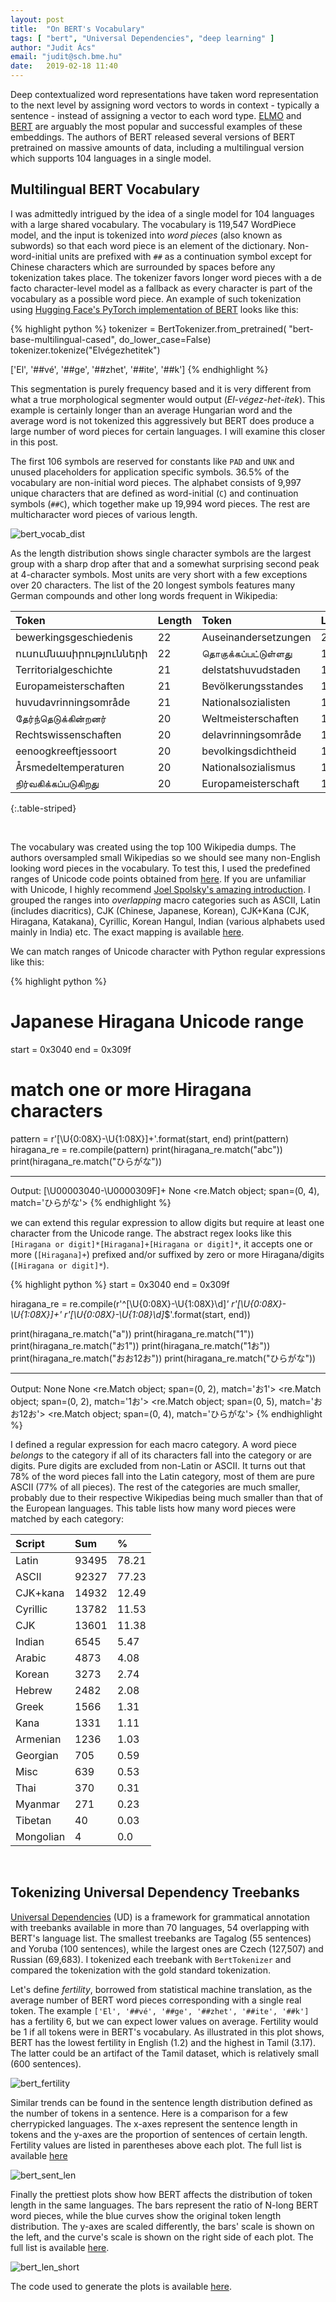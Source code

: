 ```yaml
---
layout: post
title:  "On BERT's Vocabulary"
tags: [ "bert", "Universal Dependencies", "deep learning" ]
author: "Judit Ács"
email: "judit@sch.bme.hu"
date:   2019-02-18 11:40
---
```


Deep contextualized word representations have taken word representation to the
next level by assigning word vectors to words in context - typically a sentence -
instead of assigning a vector to each word type.
[ELMO](https://allennlp.org/elmo) and
[BERT](https://github.com/google-research/bert) are arguably the most popular
and successful examples of these embeddings. The authors of BERT released
several versions of BERT pretrained on massive amounts of data, including a
multilingual version which supports 104 languages in a single model.

## Multilingual BERT Vocabulary

I was admittedly intrigued by the idea of a single model for 104 languages with
a large shared vocabulary. The vocabulary is 119,547 WordPiece model, and the
input is tokenized into _word pieces_ (also known as subwords) so that each
word piece is an element of the dictionary. Non-word-initial units are prefixed
with `##` as a continuation symbol except for Chinese characters which are
surrounded by spaces before any tokenization takes place. The tokenizer favors
longer word pieces with a de facto character-level model as a fallback as every
character is part of the vocabulary as a possible word piece. An example of
such tokenization using [Hugging Face's PyTorch implementation of
BERT](https://github.com/huggingface/pytorch-pretrained-BERT) looks like this:

{% highlight python %}
tokenizer = BertTokenizer.from_pretrained(
    "bert-base-multilingual-cased", do_lower_case=False)
tokenizer.tokenize("Elvégezhetitek")

['El', '##vé', '##ge', '##zhet', '##ite', '##k']
{% endhighlight %}

This segmentation is purely frequency based and it is very different from what
a true morphological segmenter would output (_El-végez-het-itek_). This example
is certainly longer than an average Hungarian word and the average word is not
tokenized this aggressively but BERT does produce a large number of word pieces
for certain languages. I will examine this closer in this post.

The first 106 symbols are reserved for constants like `PAD` and `UNK` and
unused placeholders for application specific symbols. 36.5% of the vocabulary
are non-initial word pieces. The alphabet consists of 9,997 unique characters
that are defined as word-initial (`C`) and continuation symbols (`##C`), which
together make up 19,994 word pieces. The rest are multicharacter word
pieces of various length.

![bert_vocab_dist](/assets/bert_vocab/bert_vocab_len_dist.png)

As the length distribution shows single character symbols are the largest group
with a sharp drop after that and a somewhat surprising second peak at
4-character symbols. Most units are very short with a few exceptions over 20
characters. The list of the 20 longest symbols features many German compounds
and other long words frequent in Wikipedia:

| Token | Length | Token | Length |
| :---- | :---- | :----- | :----- |
| bewerkingsgeschiedenis | 22 | Auseinandersetzungen | 20 |
| ուսումնասիրությունների | 22 | தொகுக்கப்பட்டுள்ளது | 19 |
| Territorialgeschichte | 21 | delstatshuvudstaden | 19 |
| Europameisterschaften | 21 | Bevölkerungsstandes | 19 |
| huvudavrinningsområde | 21 | Nationalsozialisten | 19 |
| தேர்ந்தெடுக்கின்றனர் | 20 | Weltmeisterschaften | 19 |
| Rechtswissenschaften | 20 | delavrinningsområde | 19 |
| eenoogkreeftjessoort | 20 | bevolkingsdichtheid | 19 |
| Årsmedeltemperaturen | 20 | Nationalsozialismus | 19 |
| நிர்வகிக்கப்படுகிறது | 20 | Europameisterschaft | 19 |
{:.table-striped}

<br>

The vocabulary was created using the top 100 Wikipedia dumps. The authors
oversampled small Wikipedias so we should see many non-English looking word
pieces in the vocabulary. To test this, I used the predefined ranges of Unicode
code points obtained from
[here](https://www.ling.upenn.edu/courses/Spring_2003/ling538/UnicodeRanges.html).
If you are unfamiliar with Unicode, I highly recommend [Joel Spolsky's amazing
introduction](https://www.joelonsoftware.com/2003/10/08/the-absolute-minimum-every-software-developer-absolutely-positively-must-know-about-unicode-and-character-sets-no-excuses/).
I grouped the ranges into _overlapping_ macro categories such as ASCII, Latin
(includes diacritics), CJK (Chinese, Japanese, Korean), CJK+Kana (CJK,
Hiragana, Katakana), Cyrillic, Korean Hangul, Indian (various alphabets used
mainly in India) etc. The exact mapping is available
[here](/assets/bert_vocab/macro_unicode_ranges.txt).

We can match ranges of Unicode character with Python regular expressions like
this:

{% highlight python %}
# Japanese Hiragana Unicode range
start = 0x3040
end = 0x309f

# match one or more Hiragana characters
pattern = r'[\U{0:08X}-\U{1:08X}]+'.format(start, end)
print(pattern)
hiragana_re = re.compile(pattern)
print(hiragana_re.match("abc"))
print(hiragana_re.match("ひらがな"))

-------
Output:
[\U00003040-\U0000309F]+
None
<re.Match object; span=(0, 4), match='ひらがな'>
{% endhighlight %}

we can extend this regular expression to allow digits but require at least one
character from the Unicode range. The abstract regex looks like this `[Hiragana
or digit]*[Hiragana]+[Hiragana or digit]*`, it accepts one or more
(`[Hiragana]+`) prefixed and/or suffixed by zero or more Hiragana/digits
(`[Hiragana or digit]*`).

{% highlight python %}
start = 0x3040
end = 0x309f

hiragana_re = re.compile(r'^[\U{0:08X}-\U{1:08X}\d]*'
                         r'[\U{0:08X}-\U{1:08X}]+'
                         r'[\U{0:08X}-\U{1:08}\d]*$'.format(start, end))

print(hiragana_re.match("a"))
print(hiragana_re.match("1"))
print(hiragana_re.match("お1"))
print(hiragana_re.match("1お"))
print(hiragana_re.match("おお12お"))
print(hiragana_re.match("ひらがな"))

-------
Output:
None
None
<re.Match object; span=(0, 2), match='お1'>
<re.Match object; span=(0, 2), match='1お'>
<re.Match object; span=(0, 5), match='おお12お'>
<re.Match object; span=(0, 4), match='ひらがな'>
{% endhighlight %}

I defined a regular expression for each macro category. A word piece _belongs_
to the category if all of its characters fall into the category or are digits.
Pure digits are excluded from non-Latin or ASCII. It turns out that 78% of the
word pieces fall into the Latin category, most of them are pure ASCII (77% of
all pieces). The rest of the categories are much smaller, probably due to their
respective Wikipedias being much smaller than that of the European languages.
This table lists how many word pieces were matched by each category:

| Script | Sum | % |
| :----- | :----- | :----- |
| Latin | 93495 | 78.21 |
| ASCII | 92327 | 77.23 |
| CJK+kana | 14932 | 12.49 |
| Cyrillic | 13782 | 11.53 |
| CJK | 13601 | 11.38 |
| Indian | 6545 | 5.47 |
| Arabic | 4873 | 4.08 |
| Korean | 3273 | 2.74 |
| Hebrew | 2482 | 2.08 |
| Greek | 1566 | 1.31 |
| Kana | 1331 | 1.11 |
| Armenian | 1236 | 1.03 |
| Georgian | 705 | 0.59 |
| Misc | 639 | 0.53 |
| Thai | 370 | 0.31 |
| Myanmar | 271 | 0.23 |
| Tibetan | 40 | 0.03 |
| Mongolian | 4 | 0.0 |

<br>

## Tokenizing Universal Dependency Treebanks

[Universal Dependencies](https://universaldependencies.org/) (UD) is a framework for
grammatical annotation with treebanks available in more than 70 languages, 54
overlapping with BERT's language list. The smallest treebanks are Tagalog (55
sentences) and Yoruba (100 sentences), while the largest ones are Czech
(127,507) and Russian (69,683). I tokenized each treebank with `BertTokenizer`
and compared the tokenization with the gold standard tokenization.

Let's define _fertility_, borrowed from statistical machine translation, as the
average number of BERT word pieces corresponding with a single real token. The
example `['El', '##vé', '##ge', '##zhet', '##ite', '##k']` has a fertility 6,
but we can expect lower values on average. Fertility would be 1 if all tokens
were in BERT's vocabulary. As illustrated in this plot shows, BERT has the
lowest fertility in English (1.2) and the highest in Tamil (3.17). The latter
could be an artifact of the Tamil dataset, which is relatively small (600
sentences).

![bert_fertility](/assets/bert_vocab/bert_token_ratio.png)

Similar trends can be found in the sentence length distribution defined as the
number of tokens in a sentence. Here is a comparison for a few cherrypicked
languages. The x-axes represent the sentence length in tokens and the y-axes
are the proportion of sentences of certain length. Fertility values are listed
in parentheses above each plot. The full list is available
[here](/assets/bert_vocab/bert_sent_len_full.png)

![bert_sent_len](/assets/bert_vocab/bert_sent_len_short.png)

Finally the prettiest plots show how BERT affects the distribution of token
length in the same languages.  The bars represent the ratio of N-long BERT word
pieces, while the blue curves show the original token length distribution. The
y-axes are scaled differently, the bars' scale is shown on the left, and the
curve's scale is shown on the right side of each plot. The full list is
available [here](/assets/bert_vocab/bert_token_len_full.png).

![bert_len_short](/assets/bert_vocab/bert_token_len_short.png)

The code used to generate the plots is available
[here](https://github.com/juditacs/snippets/blob/master/deep_learning/bert_vocab_stats/bert_vocab_stats.ipynb).

